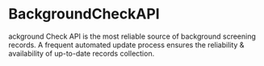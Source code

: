 # BackgroundCheckAPI
ackground Check API is the most reliable source of background screening records. A frequent automated update process ensures the reliability &amp; availability of up-to-date records collection.
